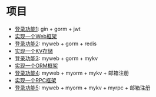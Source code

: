 # 项目

* [登录功能1](login1.md): gin + gorm + jwt
* [实现一个Web框架](myweb.md)
* [登录功能2](login2.md): myweb + gorm + redis
* [实现一个KV存储](mykv.md)
* [登录功能3](login3.md): myweb + gorm + mykv
* [实现一个ORM框架](myorm.md)
* [登录功能4](login4.md): myweb + myorm + mykv + 邮箱注册
* [实现一个RPC框架](myrpc.md)
* [登录功能5](login5.md): myweb + myorm + mykv + myrpc + 邮箱注册

